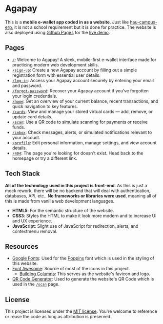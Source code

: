 # Agapay

This is a **mobile e-wallet app coded in as a website**. Just like [hau-campus-erp](https://github.com/enetwarch/hau-campus-erp), it is not a school requirement but it is done for practice. The website is also deployed using [Github Pages](https://pages.github.com/) for the [live demo](https://enetwarch.github.io/agapay).

## Pages

- [`/`](./src/index.html): Welcome to Agapay! A sleek, mobile-first e-wallet interface made for practicing modern web development skills.
- [`/sign-up`](./src/sign-up.html): Create a new Agapay account by filling out a simple registration form with essential user details.
- [`/log-in`](./src/log-in.html): Access your Agapay account securely by entering your email and password.
- [`/forgot-password`](./src/forgot-password.html): Recover your Agapay account if you’ve forgotten your login credentials.
- [`/home`](./src/home.html): Get an overview of your current balance, recent transactions, and quick navigation to key features.
- [`/cards`](./src/cards.html): View and manage your stored virtual cards — add, remove, or update card details.
- [`/scan`](./src/scan.html): Use a QR code to simulate scanning for payments or receive funds.
- [`/inbox`](./src/inbox.html): Check messages, alerts, or simulated notifications relevant to your account.
- [`/profile`](./src/profile.html): Edit personal information, manage settings, and view account details.
- [`/404`](./src/404.html): The page you're looking for doesn't exist. Head back to the homepage or try a different link.

## Tech Stack

**All of the technology used in this project is front-end**. As this is just a mock rework, there will be no backend that will deal with authentication, databases, API, etc.. **No frameworks or libraries were used**, meaning all of this is made from vanilla web development languages.

- **HTML5**: For the semantic structure of the website.
- **CSS3**: Styles the HTML to make it look more modern and to increase UI and UX experience.
- **JavaScript**: Slight use of JavaScript for redirection, alerts, and contextmenu removal.

## Resources

- [Google Fonts](https://fonts.google.com/): Used for the [Poppins](https://fonts.google.com/specimen/Poppins) font which is used in the styling of this website.
- [Font Awesome](https://fontawesome.com/): Source of most of the icons in this project.
  - [Building Columns](https://fontawesome.com/icons/building-columns): This serves as the website's favicon and logo.
- [QR Code Generator](https://www.qr-code-generator.com/): Used to generate the website's QR Code which is used in the [`/scan`](./scan.html) page.

## License

This project is licensed under the [MIT license](./LICENSE). You're welcome to reference or reuse the code as long as attribution is preserved.
